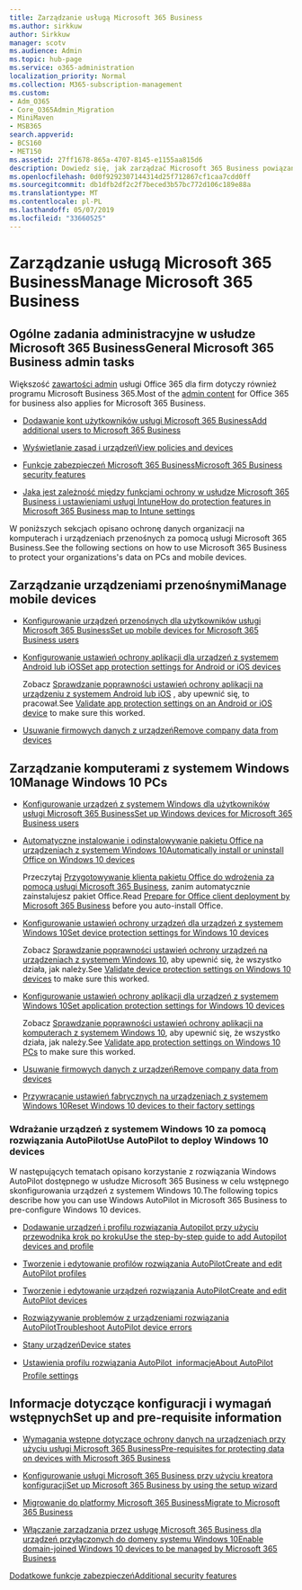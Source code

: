 ```yaml
---
title: Zarządzanie usługą Microsoft 365 Business
ms.author: sirkkuw
author: Sirkkuw
manager: scotv
ms.audience: Admin
ms.topic: hub-page
ms.service: o365-administration
localization_priority: Normal
ms.collection: M365-subscription-management
ms.custom:
- Adm_O365
- Core_O365Admin_Migration
- MiniMaven
- MSB365
search.appverid:
- BCS160
- MET150
ms.assetid: 27ff1678-865a-4707-8145-e1155aa815d6
description: Dowiedz się, jak zarządzać Microsoft 365 Business powiązane zadania administracyjne, urządzeń przenośnych, 10szt systemu Windows i takie zadania.
ms.openlocfilehash: 0d0f9292307144314d25f712867cf1caa7cdd0ff
ms.sourcegitcommit: db1dfb2df2c2f7beced3b57bc772d106c189e88a
ms.translationtype: MT
ms.contentlocale: pl-PL
ms.lasthandoff: 05/07/2019
ms.locfileid: "33660525"
---
```

# <a name="manage-microsoft-365-business"></a><span data-ttu-id="ac329-103">Zarządzanie usługą Microsoft 365 Business</span><span class="sxs-lookup"><span data-stu-id="ac329-103">Manage Microsoft 365 Business</span></span>

## <a name="general-microsoft-365-business-admin-tasks"></a><span data-ttu-id="ac329-104">Ogólne zadania administracyjne w usłudze Microsoft 365 Business</span><span class="sxs-lookup"><span data-stu-id="ac329-104">General Microsoft 365 Business admin tasks</span></span>

<span data-ttu-id="ac329-105">Większość [zawartości admin](/Office365/Admin/admin-home.md) usługi Office 365 dla firm dotyczy również programu Microsoft Business 365.</span><span class="sxs-lookup"><span data-stu-id="ac329-105">Most of the [admin content](/Office365/Admin/admin-home.md) for Office 365 for business also applies for Microsoft 365 Business.</span></span>

- [<span data-ttu-id="ac329-106">Dodawanie kont użytkowników usługi Microsoft 365 Business</span><span class="sxs-lookup"><span data-stu-id="ac329-106">Add additional users to Microsoft 365 Business</span></span>](add-users-m365b.md)
    
- [<span data-ttu-id="ac329-107">Wyświetlanie zasad i urządzeń</span><span class="sxs-lookup"><span data-stu-id="ac329-107">View policies and devices</span></span>](view-policies-and-devices.md)
    
- [<span data-ttu-id="ac329-108">Funkcje zabezpieczeń Microsoft 365 Business</span><span class="sxs-lookup"><span data-stu-id="ac329-108">Microsoft 365 Business security features</span></span>](security-features.md)
    
- [<span data-ttu-id="ac329-109">Jaka jest zależność między funkcjami ochrony w usłudze Microsoft 365 Business i ustawieniami usługi Intune</span><span class="sxs-lookup"><span data-stu-id="ac329-109">How do protection features in Microsoft 365 Business map to Intune settings</span></span>](map-protection-features-to-intune-settings.md)
    
<span data-ttu-id="ac329-110">W poniższych sekcjach opisano ochronę danych organizacji na komputerach i urządzeniach przenośnych za pomocą usługi Microsoft 365 Business.</span><span class="sxs-lookup"><span data-stu-id="ac329-110">See the following sections on how to use Microsoft 365 Business to protect your organizations's data on PCs and mobile devices.</span></span>
  
## <a name="manage-mobile-devices"></a><span data-ttu-id="ac329-111">Zarządzanie urządzeniami przenośnymi</span><span class="sxs-lookup"><span data-stu-id="ac329-111">Manage mobile devices</span></span>

- [<span data-ttu-id="ac329-112">Konfigurowanie urządzeń przenośnych dla użytkowników usługi Microsoft 365 Business</span><span class="sxs-lookup"><span data-stu-id="ac329-112">Set up mobile devices for Microsoft 365 Business users</span></span>](set-up-mobile-devices.md)
    
- [<span data-ttu-id="ac329-113">Konfigurowanie ustawień ochrony aplikacji dla urządzeń z systemem Android lub iOS</span><span class="sxs-lookup"><span data-stu-id="ac329-113">Set app protection settings for Android or iOS devices</span></span>](app-protection-settings-for-android-and-ios.md)
    
    <span data-ttu-id="ac329-114">Zobacz [Sprawdzanie poprawności ustawień ochrony aplikacji na urządzeniu z systemem Android lub iOS](validate-settings-on-android-or-ios.md) , aby upewnić się, to pracował.</span><span class="sxs-lookup"><span data-stu-id="ac329-114">See [Validate app protection settings on an Android or iOS device](validate-settings-on-android-or-ios.md) to make sure this worked.</span></span> 
    
- [<span data-ttu-id="ac329-115">Usuwanie firmowych danych z urządzeń</span><span class="sxs-lookup"><span data-stu-id="ac329-115">Remove company data from devices</span></span>](remove-company-data.md)
    
## <a name="manage-windows-10-pcs"></a><span data-ttu-id="ac329-116">Zarządzanie komputerami z systemem Windows 10</span><span class="sxs-lookup"><span data-stu-id="ac329-116">Manage Windows 10 PCs</span></span>

- [<span data-ttu-id="ac329-117">Konfigurowanie urządzeń z systemem Windows dla użytkowników usługi Microsoft 365 Business</span><span class="sxs-lookup"><span data-stu-id="ac329-117">Set up Windows devices for Microsoft 365 Business users</span></span>](set-up-windows-devices.md)
    
- [<span data-ttu-id="ac329-118">Automatyczne instalowanie i odinstalowywanie pakietu Office na urządzeniach z systemem Windows 10</span><span class="sxs-lookup"><span data-stu-id="ac329-118">Automatically install or uninstall Office on Windows 10 devices</span></span>](auto-install-or-uninstall-office.md)
    
    <span data-ttu-id="ac329-119">Przeczytaj [Przygotowywanie klienta pakietu Office do wdrożenia za pomocą usługi Microsoft 365 Business](prepare-for-office-client-deployment.md), zanim automatycznie zainstalujesz pakiet Office.</span><span class="sxs-lookup"><span data-stu-id="ac329-119">Read [Prepare for Office client deployment by Microsoft 365 Business](prepare-for-office-client-deployment.md) before you auto-install Office.</span></span> 
    
- [<span data-ttu-id="ac329-120">Konfigurowanie ustawień ochrony urządzeń dla urządzeń z systemem Windows 10</span><span class="sxs-lookup"><span data-stu-id="ac329-120">Set device protection settings for Windows 10 devices</span></span>](protection-settings-for-windows-10-pcs.md)
    
    <span data-ttu-id="ac329-121">Zobacz [Sprawdzanie poprawności ustawień ochrony urządzeń na urządzeniach z systemem Windows 10](validate-settings-on-windows-10-pcs.md), aby upewnić się, że wszystko działa, jak należy.</span><span class="sxs-lookup"><span data-stu-id="ac329-121">See [Validate device protection settings on Windows 10 devices](validate-settings-on-windows-10-pcs.md) to make sure this worked.</span></span> 
    
- [<span data-ttu-id="ac329-122">Konfigurowanie ustawień ochrony aplikacji dla urządzeń z systemem Windows 10</span><span class="sxs-lookup"><span data-stu-id="ac329-122">Set application protection settings for Windows 10 devices</span></span>](protection-settings-for-windows-10-devices.md)
    
    <span data-ttu-id="ac329-123">Zobacz [Sprawdzanie poprawności ustawień ochrony aplikacji na komputerach z systemem Windows 10](validate-protection-settings-on-windows-10-pcs.md), aby upewnić się, że wszystko działa, jak należy.</span><span class="sxs-lookup"><span data-stu-id="ac329-123">See [Validate app protection settings on Windows 10 PCs](validate-protection-settings-on-windows-10-pcs.md) to make sure this worked.</span></span> 
    
- [<span data-ttu-id="ac329-124">Usuwanie firmowych danych z urządzeń</span><span class="sxs-lookup"><span data-stu-id="ac329-124">Remove company data from devices</span></span>](remove-company-data.md)
    
- [<span data-ttu-id="ac329-125">Przywracanie ustawień fabrycznych na urządzeniach z systemem Windows 10</span><span class="sxs-lookup"><span data-stu-id="ac329-125">Reset Windows 10 devices to their factory settings</span></span>](reset-devices-to-factory-settings.md)
    
### <a name="use-autopilot-to-deploy-windows-10-devices"></a><span data-ttu-id="ac329-126">Wdrażanie urządzeń z systemem Windows 10 za pomocą rozwiązania AutoPilot</span><span class="sxs-lookup"><span data-stu-id="ac329-126">Use AutoPilot to deploy Windows 10 devices</span></span>

<span data-ttu-id="ac329-127">W następujących tematach opisano korzystanie z rozwiązania Windows AutoPilot dostępnego w usłudze Microsoft 365 Business w celu wstępnego skonfigurowania urządzeń z systemem Windows 10.</span><span class="sxs-lookup"><span data-stu-id="ac329-127">The following topics describe how you can use Windows AutoPilot in Microsoft 365 Business to pre-configure Windows 10 devices.</span></span>
  
- [<span data-ttu-id="ac329-128">Dodawanie urządzeń i profilu rozwiązania Autopilot przy użyciu przewodnika krok po kroku</span><span class="sxs-lookup"><span data-stu-id="ac329-128">Use the step-by-step guide to add Autopilot devices and profile</span></span>](add-autopilot-devices-and-profile.md)
    
- [<span data-ttu-id="ac329-129">Tworzenie i edytowanie profilów rozwiązania AutoPilot</span><span class="sxs-lookup"><span data-stu-id="ac329-129">Create and edit AutoPilot profiles</span></span>](create-and-edit-autopilot-profiles.md)
    
- [<span data-ttu-id="ac329-130">Tworzenie i edytowanie urządzeń rozwiązania AutoPilot</span><span class="sxs-lookup"><span data-stu-id="ac329-130">Create and edit AutoPilot devices</span></span>](create-and-edit-autopilot-devices.md)
    
- [<span data-ttu-id="ac329-131">Rozwiązywanie problemów z urządzeniami rozwiązania AutoPilot</span><span class="sxs-lookup"><span data-stu-id="ac329-131">Troubleshoot AutoPilot device errors</span></span>](troubleshoot-autopilot-errors.md)
    
- [<span data-ttu-id="ac329-132">Stany urządzeń</span><span class="sxs-lookup"><span data-stu-id="ac329-132">Device states</span></span>](device-states.md)
    
- [<span data-ttu-id="ac329-133">Ustawienia profilu rozwiązania AutoPilot  informacje</span><span class="sxs-lookup"><span data-stu-id="ac329-133">About AutoPilot Profile settings</span></span>](autopilot-profile-settings.md)
    
## <a name="set-up-and-pre-requisite-information"></a><span data-ttu-id="ac329-134">Informacje dotyczące konfiguracji i wymagań wstępnych</span><span class="sxs-lookup"><span data-stu-id="ac329-134">Set up and pre-requisite information</span></span>

- [<span data-ttu-id="ac329-135">Wymagania wstępne dotyczące ochrony danych na urządzeniach przy użyciu usługi Microsoft 365 Business</span><span class="sxs-lookup"><span data-stu-id="ac329-135">Pre-requisites for protecting data on devices with Microsoft 365 Business</span></span>](pre-requisites-for-data-protection.md)
    
- [<span data-ttu-id="ac329-136">Konfigurowanie usługi Microsoft 365 Business przy użyciu kreatora konfiguracji</span><span class="sxs-lookup"><span data-stu-id="ac329-136">Set up Microsoft 365 Business by using the setup wizard</span></span>](set-up.md)
    
- [<span data-ttu-id="ac329-137">Migrowanie do platformy Microsoft 365 Business</span><span class="sxs-lookup"><span data-stu-id="ac329-137">Migrate to Microsoft 365 Business</span></span>](migrate-to-microsoft-365-business.md)
    
- [<span data-ttu-id="ac329-138">Włączanie zarządzania przez usługę Microsoft 365 Business dla urządzeń przyłączonych do domeny systemu Windows 10</span><span class="sxs-lookup"><span data-stu-id="ac329-138">Enable domain-joined Windows 10 devices to be managed by Microsoft 365 Business</span></span>](manage-windows-devices.md)
    
[<span data-ttu-id="ac329-139">Dodatkowe funkcje zabezpieczeń</span><span class="sxs-lookup"><span data-stu-id="ac329-139">Additional security features</span></span>](security-features.md#additional-security-features)
    

  

